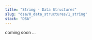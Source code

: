 ```yaml
---
title: "String - Data Structures"
slug: "dsa/0_data_structures/1_string"
stack: "DSA"
---
```


coming soon ...